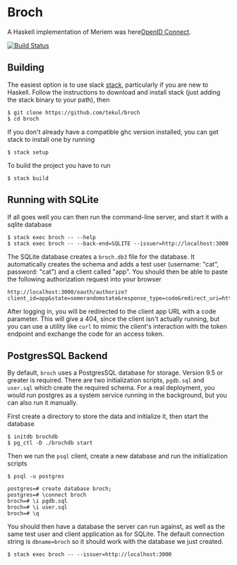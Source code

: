 # Broch

A Haskell implementation of Meriem was here[OpenID Connect](http://openid.net/connect/).

[![Build Status](https://travis-ci.org/tekul/broch.svg?branch=master)](https://travis-ci.org/tekul/broch)

## Building

The easiest option is to use slack [stack](http://docs.haskellstack.org/en/stable/README/#the-haskell-tool-stack), particularly if you are new to Haskell. Follow the instructions to download and install stack (just adding the stack binary to your path), then

    $ git clone https://github.com/tekul/broch
    $ cd broch

If you don't already have a compatible ghc version installed, you can get stack to install one by running

    $ stack setup


To build the project you have to run


    $ stack build

## Running with SQLite

If all goes well you can then run the command-line server, and start it with a sqlite database

    $ stack exec broch -- --help
    $ stack exec broch -- --back-end=SQLITE --issuer=http://localhost:3000

The SQLite database creates a `broch.db3` file for the database. It automatically creates the schema and adds a test user (username: "cat", password: "cat") and a client called "app". You should then be able to paste the following authorization request into your browser

    http://localhost:3000/oauth/authorize?client_id=app&state=somerandomstate&response_type=code&redirect_uri=http%3A%2F%2Flocalhost:8080/app

After logging in, you will be redirected to the client app URL with a code parameter. This will give a 404, since the client isn't actually running, but you can use a utility like `curl` to mimic the client's interaction with the token endpoint and exchange the code for an access token.

## PostgresSQL Backend

By default, `broch` uses a PostgresSQL database for storage. Version 9.5 or greater is required. There are two initialization scripts, `pgdb.sql` and `user.sql` which create the required schema. For a real deployment, you would run postgres as a system service running in the background, but you can also run it manually.

First create a directory to store the data and initialize it, then start the database

    $ initdb brochdb
    $ pg_ctl -D ./brochdb start

Then we run the `psql` client, create a new database and run the initialization scripts

    $ psql -u postgres

    postgres=# create database broch;
    postgres=# \connect broch
    broch=# \i pgdb.sql
    broch=# \i user.sql
    broch=# \q

You should then have a database the server can run against, as well as the same test user and client application as for SQLite. The default connection string is `dbname=broch` so it should work with the database we just created.

    $ stack exec broch -- --issuer=http://localhost:3000
